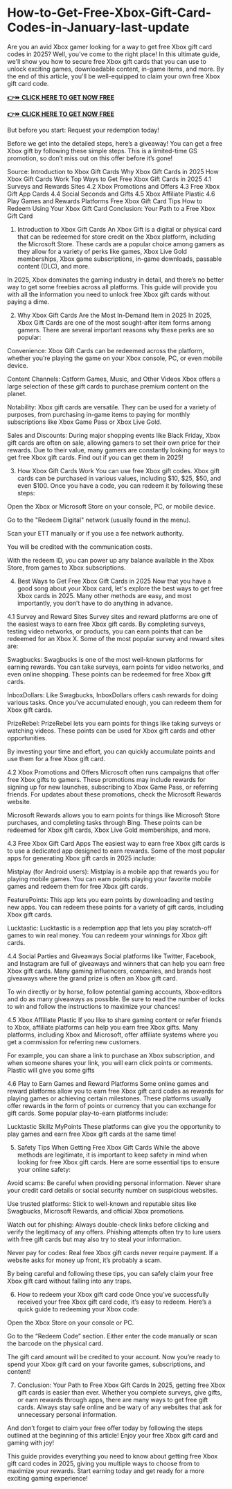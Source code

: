 # How-to-Get-Free-Xbox-Gift-Card-Codes-in-January-last-update
Are you an avid Xbox gamer looking for a way to get free Xbox gift card codes in 2025? Well, you've come to the right place! In this ultimate guide, we'll show you how to secure free Xbox gift cards that you can use to unlock exciting games, downloadable content, in-game items, and more. By the end of this article, you'll be well-equipped to claim your own free Xbox gift card code.


**[👉⏩ CLICK HERE TO GET NOW FREE](https://firstgiftzone.com/free-xbox-gift-card-codes-2025)**

**[👉⏩ CLICK HERE TO GET NOW FREE](https://firstgiftzone.com/free-xbox-gift-card-codes-2025)**


But before you start: Request your redemption today!

Before we get into the detailed steps, here’s a giveaway! You can get a free Xbox gift by following these simple steps. This is a limited-time GS promotion, so don’t miss out on this offer before it’s gone!

Source:
Introduction to Xbox Gift Cards
Why Xbox Gift Cards in 2025
How Xbox Gift Cards Work
Top Ways to Get Free Xbox Gift Cards in 2025
4.1 Surveys and Rewards Sites
4.2 Xbox Promotions and Offers
4.3 Free Xbox Gift App Cards
4.4 Social Seconds and Gifts
4.5 Xbox Affiliate Plastic
4.6 Play Games and Rewards Platforms
Free Xbox Gift Card Tips
How to Redeem Using Your Xbox Gift Card
Conclusion: Your Path to a Free Xbox Gift Card
1. Introduction to Xbox Gift Cards
An Xbox Gift is a digital or physical card that can be redeemed for store credit on the Xbox platform, including the Microsoft Store. These cards are a popular choice among gamers as they allow for a variety of perks like games, Xbox Live Gold memberships, Xbox game subscriptions, in-game downloads, passable content (DLC), and more.

In 2025, Xbox dominates the gaming industry in detail, and there’s no better way to get some freebies across all platforms. This guide will provide you with all the information you need to unlock free Xbox gift cards without paying a dime.

2. Why Xbox Gift Cards Are the Most In-Demand Item in 2025
In 2025, Xbox Gift Cards are one of the most sought-after item forms among gamers. There are several important reasons why these perks are so popular:

Convenience: Xbox Gift Cards can be redeemed across the platform, whether you’re playing the game on your Xbox console, PC, or even mobile device.

Content Channels: Catform Games, Music, and Other Videos Xbox offers a large selection of these gift cards to purchase premium content on the planet.

Notability: Xbox gift cards are versatile. They can be used for a variety of purposes, from purchasing in-game items to paying for monthly subscriptions like Xbox Game Pass or Xbox Live Gold.

Sales and Discounts: During major shopping events like Black Friday, Xbox gift cards are often on sale, allowing gamers to set their own price for their rewards.
Due to their value, many gamers are constantly looking for ways to get free Xbox gift cards. Find out if you can get them in 2025!


3. How Xbox Gift Cards Work
You can use free Xbox gift codes. Xbox gift cards can be purchased in various values, including $10, $25, $50, and even $100. Once you have a code, you can redeem it by following these steps:

Open the Xbox or Microsoft Store on your console, PC, or mobile device.

Go to the "Redeem Digital" network (usually found in the menu).

Scan your ETT manually or if you use a fee network authority.

You will be credited with the communication costs.

With the redeem ID, you can power up any balance available in the Xbox Store, from games to Xbox subscriptions.

4. Best Ways to Get Free Xbox Gift Cards in 2025
Now that you have a good song about your Xbox card, let's explore the best ways to get free Xbox cards in 2025. Many other methods are easy, and most importantly, you don’t have to do anything in advance.

4.1 Survey and Reward Sites
Survey sites and reward platforms are one of the easiest ways to earn free Xbox gift cards. By completing surveys, testing video networks, or products, you can earn points that can be redeemed for an Xbox X. Some of the most popular survey and reward sites are:

Swagbucks: Swagbucks is one of the most well-known platforms for earning rewards. You can take surveys, earn points for video networks, and even online shopping. These points can be redeemed for free Xbox gift cards.

InboxDollars: Like Swagbucks, InboxDollars offers cash rewards for doing various tasks. Once you’ve accumulated enough, you can redeem them for Xbox gift cards.

PrizeRebel: PrizeRebel lets you earn points for things like taking surveys or watching videos. These points can be used for Xbox gift cards and other opportunities.

By investing your time and effort, you can quickly accumulate points and use them for a free Xbox gift card.

4.2 Xbox Promotions and Offers
Microsoft often runs campaigns that offer free Xbox gifts to gamers. These promotions may include rewards for signing up for new launches, subscribing to Xbox Game Pass, or referring friends. For updates about these promotions, check the Microsoft Rewards website.

Microsoft Rewards allows you to earn points for things like Microsoft Store purchases, and completing tasks through Bing. These points can be redeemed for Xbox gift cards, Xbox Live Gold memberships, and more.

4.3 Free Xbox Gift Card Apps
The easiest way to earn free Xbox gift cards is to use a dedicated app designed to earn rewards. Some of the most popular apps for generating Xbox gift cards in 2025 include:

Mistplay (for Android users): Mistplay is a mobile app that rewards you for playing mobile games. You can earn points playing your favorite mobile games and redeem them for free Xbox gift cards.

FeaturePoints: This app lets you earn points by downloading and testing new apps. You can redeem these points for a variety of gift cards, including Xbox gift cards.

Lucktastic: Lucktastic is a redemption app that lets you play scratch-off games to win real money. You can redeem your winnings for Xbox gift cards.

4.4 Social Parties and Giveaways
Social platforms like Twitter, Facebook, and Instagram are full of giveaways and winners that can help you earn free Xbox gift cards. Many gaming influencers, companies, and brands host giveaways where the grand prize is often an Xbox gift card.

To win directly or by horse, follow potential gaming accounts, Xbox-editors and do as many giveaways as possible. Be sure to read the number of locks to win and follow the instructions to maximize your chances!

4.5 Xbox Affiliate Plastic
If you like to share gaming content or refer friends to Xbox, affiliate platforms can help you earn free Xbox gifts. Many platforms, including Xbox and Microsoft, offer affiliate systems where you get a commission for referring new customers.

For example, you can share a link to purchase an Xbox subscription, and when someone shares your link, you will earn click points or comments. Plastic will give you some gifts

4.6 Play to Earn Games and Reward Platforms
Some online games and reward platforms allow you to earn free Xbox gift card codes as rewards for playing games or achieving certain milestones. These platforms usually offer rewards in the form of points or currency that you can exchange for gift cards. Some popular play-to-earn platforms include:

Lucktastic
Skillz
MyPoints
These platforms can give you the opportunity to play games and earn free Xbox gift cards at the same time!

5. Safety Tips When Getting Free Xbox Gift Cards
While the above methods are legitimate, it is important to keep safety in mind when looking for free Xbox gift cards. Here are some essential tips to ensure your online safety:

Avoid scams: Be careful when providing personal information. Never share your credit card details or social security number on suspicious websites.

Use trusted platforms: Stick to well-known and reputable sites like Swagbucks, Microsoft Rewards, and official Xbox promotions.

Watch out for phishing: Always double-check links before clicking and verify the legitimacy of any offers. Phishing attempts often try to lure users with free gift cards but may also try to steal your information.

Never pay for codes: Real free Xbox gift cards never require payment. If a website asks for money up front, it’s probably a scam.

By being careful and following these tips, you can safely claim your free Xbox gift card without falling into any traps.

6. How to redeem your Xbox gift card code
Once you’ve successfully received your free Xbox gift card code, it’s easy to redeem. Here’s a quick guide to redeeming your Xbox code:

Open the Xbox Store on your console or PC.

Go to the “Redeem Code” section.
Either enter the code manually or scan the barcode on the physical card.

The gift card amount will be credited to your account.
Now you’re ready to spend your Xbox gift card on your favorite games, subscriptions, and content!

7. Conclusion: Your Path to Free Xbox Gift Cards
In 2025, getting free Xbox gift cards is easier than ever. Whether you complete surveys, give gifts, or earn rewards through apps, there are many ways to get free gift cards. Always stay safe online and be wary of any websites that ask for unnecessary personal information.

And don’t forget to claim your free offer today by following the steps outlined at the beginning of this article! Enjoy your free Xbox gift card and gaming with joy!

This guide provides everything you need to know about getting free Xbox gift card codes in 2025, giving you multiple ways to choose from to maximize your rewards. Start earning today and get ready for a more exciting gaming experience!
